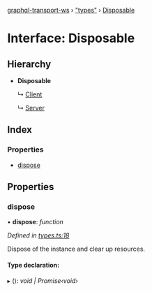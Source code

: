 [graphql-transport-ws](../README.md) › ["types"](../modules/_types_.md) › [Disposable](_types_.disposable.md)

# Interface: Disposable

## Hierarchy

* **Disposable**

  ↳ [Client](_client_.client.md)

  ↳ [Server](_server_.server.md)

## Index

### Properties

* [dispose](_types_.disposable.md#dispose)

## Properties

###  dispose

• **dispose**: *function*

*Defined in [types.ts:18](https://github.com/enisdenjo/graphql-transport-ws/blob/e35a1ac/src/types.ts#L18)*

Dispose of the instance and clear up resources.

#### Type declaration:

▸ (): *void | Promise‹void›*
